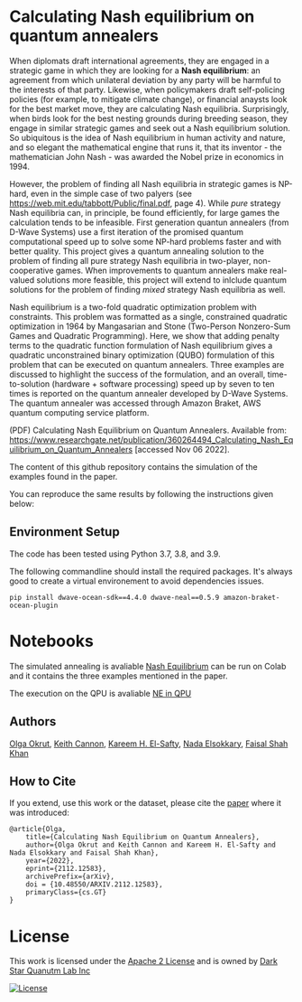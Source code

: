 # Calculating Nash equilibrium on quantum annealers

When diplomats draft international agreements, they are engaged in a strategic game in which they are looking for a **Nash equilibrium**: an agreement from which unilateral deviation by any party will be harmful to the interests of that party. Likewise, when policymakers draft self-policing policies (for example, to mitigate climate change), or financial anaysts look for the best market move, they are calculating Nash equilibria. Surprisingly, when birds look for the best nesting grounds during breeding season, they engage in similar strategic games and seek out a Nash equilibrium solution. So ubiquitous is the idea of Nash equilibrium in human activity and nature, and so elegant the mathematical engine that runs it, that its inventor - the mathematician John Nash - was awarded the Nobel prize in economics in 1994.

However, the problem of finding all Nash equilibria in strategic games is NP-hard, even in the simple case of two palyers (see https://web.mit.edu/tabbott/Public/final.pdf, page 4). While *pure* strategy Nash equilibria can, in principle, be found efficiently, for large games the calculation tends to be infeasible. First generation quantun annealers (from D-Wave Systems) use a first iteration of the promised quantum computational speed up to solve some NP-hard problems faster and with better quality. This project gives a quantum annealing solution to the problem of finding all pure strategy Nash equilibria in two-player, non-cooperative games. 
When improvements to quantum annealers make real-valued solutions more feasible, this project will extend to inlclude quantum solutions for the problem of finding *mixed* strategy Nash equilibria as well. 

Nash equilibrium is a two-fold quadratic optimization problem with constraints. This problem was formatted as a single, constrained quadratic optimization in 1964 by Mangasarian and Stone (Two-Person Nonzero-Sum Games and Quadratic Programming). Here, we show that adding penalty terms to the quadratic function formulation of Nash equilibrium gives a quadratic unconstrained binary optimization (QUBO) formulation of this problem that can be executed on quantum annealers. Three examples are discussed to highlight the success of the formulation, and an overall, time-to-solution (hardware + software processing) speed up by seven to ten times is reported on the quantum annealer developed by D-Wave Systems. The quantum annealer was accessed through Amazon Braket, AWS quantum computing service platform. 

(PDF) Calculating Nash Equilibrium on Quantum Annealers. Available from: https://www.researchgate.net/publication/360264494_Calculating_Nash_Equilibrium_on_Quantum_Annealers [accessed Nov 06 2022].

The content of this github repository contains the simulation of the examples found in the paper.

You can reproduce the same results by following the instructions given below: 

## Environment Setup

The code has been tested using Python 3.7, 3.8, and 3.9.

The following commandline should install the required packages. It's always good to create a virtual environement to avoid dependencies issues.
```
pip install dwave-ocean-sdk==4.4.0 dwave-neal==0.5.9 amazon-braket-ocean-plugin
```

# Notebooks
The simulated annealing is avaliable [Nash Equilibrium](https://github.com/DarkStarQuantumLab/NashEquilibrium/blob/main/Nash_Equilibrium.ipynb) can be run on Colab and it contains the three examples mentioned in the paper.

The execution on the QPU is avaliable [NE in QPU](https://github.com/DarkStarQuantumLab/NashEquilibrium/blob/main/NE_in_QPU.ipynb)


## Authors
[Olga Okrut](https://github.com/olgOk), [Keith Cannon](https://github.com/krpcannon), [Kareem H. El-Safty](https://github.com/kareem1925), [Nada Elsokkary](https://github.com/NadaElsokkary), [Faisal Shah Khan](https://github.com/FShahKhan)


## How to Cite
If you extend, use this work or the dataset, please cite the [paper](https://arxiv.org/abs/2112.12583) where it was introduced:

```
@article{Olga,
    title={Calculating Nash Equilibrium on Quantum Annealers},
    author={Olga Okrut and Keith Cannon and Kareem H. El-Safty and Nada Elsokkary and Faisal Shah Khan},
    year={2022},
    eprint={2112.12583},
    archivePrefix={arXiv},
    doi = {10.48550/ARXIV.2112.12583},
    primaryClass={cs.GT}
}

```



# License
This work is licensed under the [Apache 2 License](https://www.apache.org/licenses/LICENSE-2.0) and is owned by [Dark Star Quanutm Lab Inc](https://www.darkstarquantumlab.com/)

[![License](https://img.shields.io/badge/License-Apache_2.0-blue.svg)](https://opensource.org/licenses/Apache-2.0)
